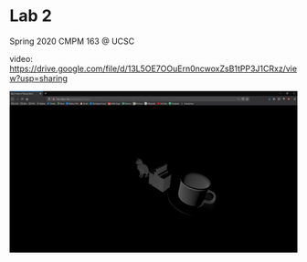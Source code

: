 # Lab 2
Spring 2020 CMPM 163 @ UCSC

video: https://drive.google.com/file/d/13L5OE7OOuErn0ncwoxZsB1tPP3J1CRxz/view?usp=sharing

![](images/screenshot.PNG)